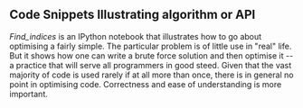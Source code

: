 <h2>Code Snippets Illustrating algorithm or API</h2>

<i>Find_indices</i> is an IPython notebook that illustrates how to go about optimising a fairly simple. The particular problem is of 
little use in "real" life. But it shows how one can write a brute force solution and then optimise it -- a practice that will
serve all programmers in good steed. Given that the vast majority of code is used rarely if at all more than once, there is in 
general no point in optimising code. Correctness and ease of understanding is more important.

